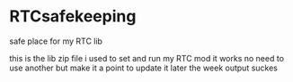 # RTCsafekeeping
safe place for my RTC lib

this is the lib zip file i used to set and run my RTC mod it works no need to use another but make it a point to update it later the week output suckes
